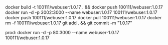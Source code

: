 docker build -t 100111/webuser:1.0.17 . && docker push 100111/webuser:1.0.17
docker run -d -p 3002:3000 --name webuser:1.0.17 100111/webuser:1.0.17
docker push 100111/webuser:1.0.17
docker pull 100111/webuser:1.0.17
docker rm -f 100111/webuser:1.0.17
git add . && git commit -m "1.0.17"

prod: 
docker run -d -p 80:3000 --name webuser-1.0.17 100111/webuser:1.0.17
